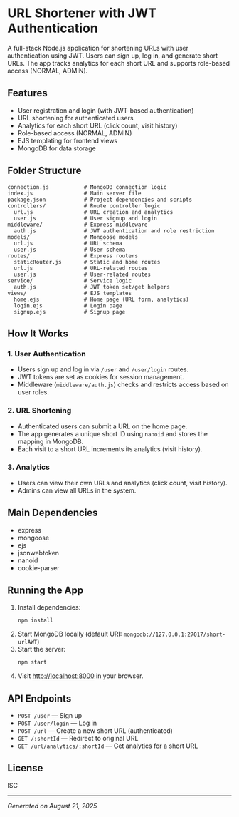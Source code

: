 # URL Shortener with JWT Authentication

A full-stack Node.js application for shortening URLs with user authentication using JWT. Users can sign up, log in, and generate short URLs. The app tracks analytics for each short URL and supports role-based access (NORMAL, ADMIN).

## Features
- User registration and login (with JWT-based authentication)
- URL shortening for authenticated users
- Analytics for each short URL (click count, visit history)
- Role-based access (NORMAL, ADMIN)
- EJS templating for frontend views
- MongoDB for data storage

## Folder Structure
```
connection.js           # MongoDB connection logic
index.js                # Main server file
package.json            # Project dependencies and scripts
controllers/            # Route controller logic
  url.js                # URL creation and analytics
  user.js               # User signup and login
middleware/             # Express middleware
  auth.js               # JWT authentication and role restriction
models/                 # Mongoose models
  url.js                # URL schema
  user.js               # User schema
routes/                 # Express routers
  staticRouter.js       # Static and home routes
  url.js                # URL-related routes
  user.js               # User-related routes
service/                # Service logic
  auth.js               # JWT token set/get helpers
views/                  # EJS templates
  home.ejs              # Home page (URL form, analytics)
  login.ejs             # Login page
  signup.ejs            # Signup page
```

## How It Works

### 1. User Authentication
- Users sign up and log in via `/user` and `/user/login` routes.
- JWT tokens are set as cookies for session management.
- Middleware (`middleware/auth.js`) checks and restricts access based on user roles.

### 2. URL Shortening
- Authenticated users can submit a URL on the home page.
- The app generates a unique short ID using `nanoid` and stores the mapping in MongoDB.
- Each visit to a short URL increments its analytics (visit history).

### 3. Analytics
- Users can view their own URLs and analytics (click count, visit history).
- Admins can view all URLs in the system.

## Main Dependencies
- express
- mongoose
- ejs
- jsonwebtoken
- nanoid
- cookie-parser

## Running the App
1. Install dependencies:
   ```sh
   npm install
   ```
2. Start MongoDB locally (default URI: `mongodb://127.0.0.1:27017/short-urlAWT`)
3. Start the server:
   ```sh
   npm start
   ```
4. Visit [http://localhost:8000](http://localhost:8000) in your browser.

## API Endpoints
- `POST /user` — Sign up
- `POST /user/login` — Log in
- `POST /url` — Create a new short URL (authenticated)
- `GET /:shortId` — Redirect to original URL
- `GET /url/analytics/:shortId` — Get analytics for a short URL

## License
ISC

---
*Generated on August 21, 2025*

